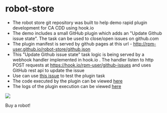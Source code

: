 # robot-store
- The robot store git repository was built to help demo rapid plugin development for CA CDD using hook.io
- The demo includes a small GitHub plugin which adds an "Update Github issue state". The task can be used to close/open issues on github.com
- The plugin manifest is served by github pages at this url - http://rpm-user.github.io/robot-store/github.json
- This "Update Github issue state" task logic is being served by a webhook handler implemented in hook.io . The handler listen to http POST requests at https://hook.io/rpm-user/github-issues and uses GitHub rest api to update the issue
- Use can use [this issue](https://github.com/rpm-user/robot-store/issues/1) to test the plugin task
- The code executed by the plugin can be viewed [here ](https://hook.io/rpm-user/github-issues/source)
- The logs of the plugin execution can be viewed [here ](https://hook.io/rpm-user/github-issues/logs)

![](https://cloud.githubusercontent.com/assets/14964166/10423929/7f60f950-70d3-11e5-9312-2af20a5956cf.png)

Buy a robot!
